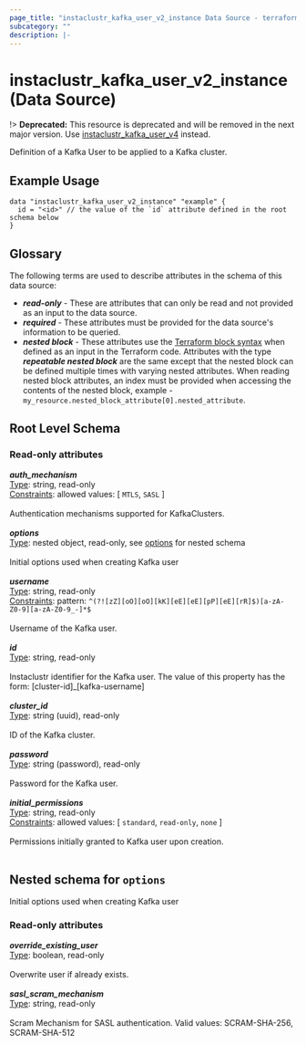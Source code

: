 ```yaml
---
page_title: "instaclustr_kafka_user_v2_instance Data Source - terraform-provider-instaclustr"
subcategory: ""
description: |-
---
```


# instaclustr_kafka_user_v2_instance (Data Source)
!> **Deprecated:** This resource is deprecated and will be removed in the next major version. Use <a href="https://registry.terraform.io/providers/instaclustr/instaclustr/latest/docs/resources/kafka_user_v4"> instaclustr_kafka_user_v4</a> instead.

Definition of a Kafka User to be applied to a Kafka cluster.
## Example Usage
```
data "instaclustr_kafka_user_v2_instance" "example" { 
  id = "<id>" // the value of the `id` attribute defined in the root schema below
}
```
## Glossary
The following terms are used to describe attributes in the schema of this data source:
- **_read-only_** - These are attributes that can only be read and not provided as an input to the data source.
- **_required_** - These attributes must be provided for the data source's information to be queried.
- **_nested block_** - These attributes use the [Terraform block syntax](https://www.terraform.io/language/attr-as-blocks) when defined as an input in the Terraform code. Attributes with the type **_repeatable nested block_** are the same except that the nested block can be defined multiple times with varying nested attributes. When reading nested block attributes, an index must be provided when accessing the contents of the nested block, example - `my_resource.nested_block_attribute[0].nested_attribute`.
## Root Level Schema
### Read-only attributes
*___auth_mechanism___*<br>
<ins>Type</ins>: string, read-only<br>
<ins>Constraints</ins>: allowed values: [ `MTLS`, `SASL` ]<br><br>Authentication mechanisms supported for KafkaClusters.<br><br>
*___options___*<br>
<ins>Type</ins>: nested object, read-only, see [options](#nested--options) for nested schema<br>
<br>Initial options used when creating Kafka user<br><br>
*___username___*<br>
<ins>Type</ins>: string, read-only<br>
<ins>Constraints</ins>: pattern: `^(?![zZ][oO][oO][kK][eE][eE][pP][eE][rR]$)[a-zA-Z0-9][a-zA-Z0-9_-]*$`<br><br>Username of the Kafka user.<br><br>
*___id___*<br>
<ins>Type</ins>: string, read-only<br>
<br>Instaclustr identifier for the Kafka user. The value of this property has the form: [cluster-id]_[kafka-username]<br><br>
*___cluster_id___*<br>
<ins>Type</ins>: string (uuid), read-only<br>
<br>ID of the Kafka cluster.<br><br>
*___password___*<br>
<ins>Type</ins>: string (password), read-only<br>
<br>Password for the Kafka user.<br><br>
*___initial_permissions___*<br>
<ins>Type</ins>: string, read-only<br>
<ins>Constraints</ins>: allowed values: [ `standard`, `read-only`, `none` ]<br><br>Permissions initially granted to Kafka user upon creation.<br><br>
<a id="nested--options"></a>
## Nested schema for `options`
Initial options used when creating Kafka user<br>
### Read-only attributes
*___override_existing_user___*<br>
<ins>Type</ins>: boolean, read-only<br>
<br>Overwrite user if already exists.<br><br>
*___sasl_scram_mechanism___*<br>
<ins>Type</ins>: string, read-only<br>
<br>Scram Mechanism for SASL authentication. Valid values: SCRAM-SHA-256, SCRAM-SHA-512<br><br>
